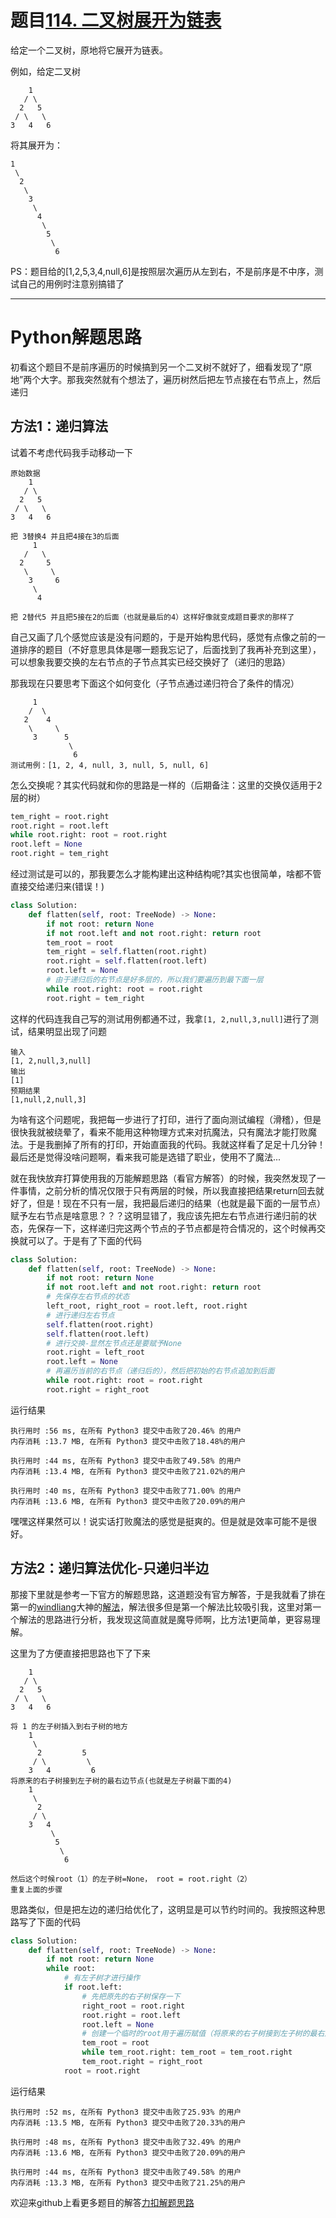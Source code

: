 # 题目[114. 二叉树展开为链表](https://leetcode-cn.com/problems/flatten-binary-tree-to-linked-list/)

给定一个二叉树，原地将它展开为链表。

例如，给定二叉树

```
    1
   / \
  2   5
 / \   \
3   4   6
```

将其展开为：

```
1
 \
  2
   \
    3
     \
      4
       \
        5
         \
          6
```

PS：题目给的[1,2,5,3,4,null,6]是按照层次遍历从左到右，不是前序是不中序，测试自己的用例时注意别搞错了

*****

# Python解题思路

初看这个题目不是前序遍历的时候搞到另一个二叉树不就好了，细看发现了“原地”两个大字。那我突然就有个想法了，遍历树然后把左节点接在右节点上，然后递归

## 方法1：递归算法

试着不考虑代码我手动移动一下

```
原始数据
    1
   / \
  2   5
 / \   \
3   4   6

把 3替换4 并且把4接在3的后面
     1
   /   \
  2     5
   \     \
    3     6
     \
      4

把 2替代5 并且把5接在2的后面（也就是最后的4）这样好像就变成题目要求的那样了
```

自己又画了几个感觉应该是没有问题的，于是开始构思代码，感觉有点像之前的一道排序的题目（不好意思具体是哪一题我忘记了，后面找到了我再补充到这里），可以想象我要交换的左右节点的子节点其实已经交换好了（递归的思路）

那我现在只要思考下面这个如何变化（子节点通过递归符合了条件的情况）

```
     1
    /  \
   2    4 
    \     \
     3      5
             \
              6
测试用例：[1, 2, 4, null, 3, null, 5, null, 6]              
```

怎么交换呢？其实代码就和你的思路是一样的（后期备注：这里的交换仅适用于2层的树）

```python
tem_right = root.right
root.right = root.left
while root.right: root = root.right
root.left = None
root.right = tem_right
```

经过测试是可以的，那我要怎么才能构建出这种结构呢?其实也很简单，啥都不管直接交给递归来(错误！)

```python
class Solution:
    def flatten(self, root: TreeNode) -> None:
        if not root: return None
        if not root.left and not root.right: return root
        tem_root = root
        tem_right = self.flatten(root.right)
        root.right = self.flatten(root.left)
        root.left = None
        # 由于递归后的右节点是好多层的，所以我们要遍历到最下面一层
        while root.right: root = root.right
        root.right = tem_right
```

这样的代码连我自己写的测试用例都通不过，我拿`[1, 2,null,3,null]`进行了测试，结果明显出现了问题

```
输入
[1, 2,null,3,null]
输出
[1]
预期结果
[1,null,2,null,3]
```

为啥有这个问题呢，我把每一步进行了打印，进行了面向测试编程（滑稽），但是很快我就被绕晕了，看来不能用这种物理方式来对抗魔法，只有魔法才能打败魔法。于是我删掉了所有的打印，开始直面我的代码。我就这样看了足足十几分钟！最后还是觉得没啥问题啊，看来我可能是选错了职业，使用不了魔法...

就在我快放弃打算使用我的万能解题思路（看官方解答）的时候，我突然发现了一件事情，之前分析的情况仅限于只有两层的时候，所以我直接把结果return回去就好了，但是！现在不只有一层，我把最后递归的结果（也就是最下面的一层节点）赋予左右节点是啥意思？？？这明显错了，我应该先把左右节点进行递归前的状态，先保存一下，这样递归完这两个节点的子节点都是符合情况的，这个时候再交换就可以了。于是有了下面的代码

```python
class Solution:
    def flatten(self, root: TreeNode) -> None:
        if not root: return None
        if not root.left and not root.right: return root
        # 先保存左右节点的状态
        left_root, right_root = root.left, root.right
        # 进行递归左右节点
        self.flatten(root.right)
        self.flatten(root.left)
        # 进行交换-显然左节点还是要赋予None
        root.right = left_root
        root.left = None
        # 再遍历当前的右节点（递归后的），然后把初始的右节点追加到后面
        while root.right: root = root.right
        root.right = right_root
```

运行结果

```
执行用时 :56 ms, 在所有 Python3 提交中击败了20.46% 的用户
内存消耗 :13.7 MB, 在所有 Python3 提交中击败了18.48%的用户

执行用时 :44 ms, 在所有 Python3 提交中击败了49.58% 的用户
内存消耗 :13.4 MB, 在所有 Python3 提交中击败了21.02%的用户

执行用时 :40 ms, 在所有 Python3 提交中击败了71.00% 的用户
内存消耗 :13.6 MB, 在所有 Python3 提交中击败了20.09%的用户
```

嘿嘿这样果然可以！说实话打败魔法的感觉是挺爽的。但是就是效率可能不是很好。

## 方法2：递归算法优化-只递归半边

那接下里就是参考一下官方的解题思路，这道题没有官方解答，于是我就看了排在第一的[windliang](https://leetcode-cn.com/u/windliang/)大神的[解法](https://leetcode-cn.com/problems/flatten-binary-tree-to-linked-list/solution/xiang-xi-tong-su-de-si-lu-fen-xi-duo-jie-fa-by--26/)，解法很多但是第一个解法比较吸引我，这里对第一个解法的思路进行分析，我发现这简直就是魔导师啊，比方法1更简单，更容易理解。

这里为了方便直接把思路也下了下来

```
    1
   / \
  2   5
 / \   \
3   4   6

将 1 的左子树插入到右子树的地方
    1
     \
      2         5
     / \         \
    3   4         6        
将原来的右子树接到左子树的最右边节点(也就是左子树最下面的4)
    1
     \
      2          
     / \          
    3   4  
         \
          5
           \
            6
 
然后这个时候root（1）的左子树=None， root = root.right（2）
重复上面的步骤
```

思路类似，但是把左边的递归给优化了，这明显是可以节约时间的。我按照这种思路写了下面的代码

```python
class Solution:
    def flatten(self, root: TreeNode) -> None:
        if not root: return None
        while root:
            # 有左子树才进行操作
            if root.left:
                # 先把原先的右子树保存一下
                right_root = root.right
                root.right = root.left
                root.left = None
                # 创建一个临时的root用于遍历赋值（将原来的右子树接到左子树的最右边节点）
                tem_root = root
                while tem_root.right: tem_root = tem_root.right
                tem_root.right = right_root
            root = root.right
```

运行结果

```
执行用时 :52 ms, 在所有 Python3 提交中击败了25.93% 的用户
内存消耗 :13.5 MB, 在所有 Python3 提交中击败了20.33%的用户

执行用时 :48 ms, 在所有 Python3 提交中击败了32.49% 的用户
内存消耗 :13.6 MB, 在所有 Python3 提交中击败了20.09%的用户

执行用时 :44 ms, 在所有 Python3 提交中击败了49.58% 的用户
内存消耗 :13.3 MB, 在所有 Python3 提交中击败了21.25%的用户
```

欢迎来github上看更多题目的解答[力扣解题思路](https://github.com/WRAllen/LeetCode)

  